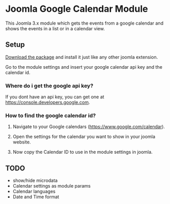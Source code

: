 # Joomla Google Calendar Module

This Joomla 3.x module which gets the events from a google calendar and shows the events in a list or in a calendar view.

## Setup

[Download the package](http://www.rheinsurfen.de/dl/mod_google_calendar.zip) and install it just like any other joomla extension.

Go to the module settings and insert your google calendar api key and the calendar id.

### Where do i get the google api key?

If you dont have an api key, you can get one at <https://console.developers.google.com>.

### How to find the google calendar id?

1) Navigate to your Google calendars (<https://www.google.com/calendar>).

2) Open the settings for the calendar you want to show in your joomla website.

3) Now copy the Calendar ID to use in the module settings in joomla.

## TODO 
* show/hide microdata
* Calendar settings as module params
* Calendar languages
* Date and Time format